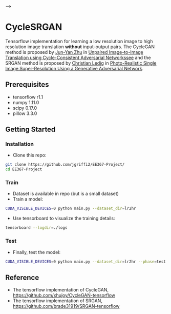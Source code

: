 <br><br><br>
-->
# CycleSRGAN

Tensorflow implementation for learning a low resolution image to high resolution image translation **without** input-output pairs.
The CycleGAN method is proposed by [Jun-Yan Zhu](https://people.eecs.berkeley.edu/~junyanz/) in 
[Unpaired Image-to-Image Translation using Cycle-Consistent Adversarial Networkssee](https://arxiv.org/pdf/1703.10593.pdf) and the SRGAN method is proposed by [Christian Ledig](http://www.christianledig.com/) in [Photo-Realistic Single Image Super-Resolution Using a Generative Adversarial Network](https://arxiv.org/pdf/1609.04802.pdf).

## Prerequisites
- tensorflow r1.1
- numpy 1.11.0
- scipy 0.17.0
- pillow 3.3.0

## Getting Started
### Installation
- Clone this repo:
```bash
git clone https://github.com/jgriffi2/EE367-Project/
cd EE367-Project
```

### Train
- Dataset is available in repo (but is a small dataset)
- Train a model:
```bash
CUDA_VISIBLE_DEVICES=0 python main.py --dataset_dir=lr2hr
```
- Use tensorboard to visualize the training details:
```bash
tensorboard --logdir=./logs
```

### Test
- Finally, test the model:
```bash
CUDA_VISIBLE_DEVICES=0 python main.py --dataset_dir=lr2hr --phase=test
```

## Reference
- The tensorflow implementation of CycleGAN, https://github.com/xhujoy/CycleGAN-tensorflow
- The tensorflow implementation of SRGAN, https://github.com/brade31919/SRGAN-tensorflow
